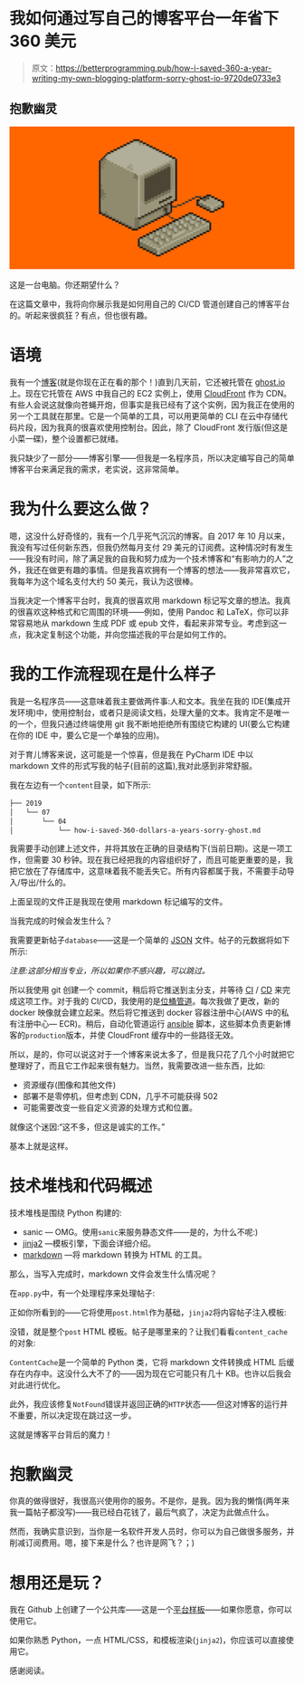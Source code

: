 # 我如何通过写自己的博客平台一年省下 360 美元

> 原文：<https://betterprogramming.pub/how-i-saved-360-a-year-writing-my-own-blogging-platform-sorry-ghost-io-9720de0733e3>

## 抱歉幽灵

![](img/49c7477678000a0825994f533de23c89.png)

这是一台电脑。你还期望什么？

在这篇文章中，我将向你展示我是如何用自己的 CI/CD 管道创建自己的博客平台的。听起来很疯狂？有点，但也很有趣。

# 语境

我有一个[博客](https://showpy.tech/)(就是你现在正在看的那个！)直到几天前，它还被托管在 [ghost.io](https://ghost.org/) 上。现在它托管在 AWS 中我自己的 EC2 实例上，使用 [CloudFront](https://aws.amazon.com/cloudfront/) 作为 CDN。有些人会说这就像向苍蝇开炮，但事实是我已经有了这个实例，因为我正在使用的另一个工具就在那里。它是一个简单的工具，可以用更简单的 CLI 在云中存储代码片段，因为我真的很喜欢使用控制台。因此，除了 CloudFront 发行版(但这是小菜一碟)，整个设置都已就绪。

我只缺少了一部分——博客引擎——但我是一名程序员，所以决定编写自己的简单博客平台来满足我的需求，老实说，这非常简单。

# 我为什么要这么做？

嗯，这没什么好奇怪的，我有一个几乎死气沉沉的博客。自 2017 年 10 月以来，我没有写过任何新东西，但我仍然每月支付 29 美元的订阅费。这种情况时有发生——我没有时间，除了满足我的自我和努力成为一个技术博客和“有影响力的人”之外，我还在做更有趣的事情。但是我喜欢拥有一个博客的想法——我非常喜欢它，我每年为这个域名支付大约 50 美元，我认为这很棒。

当我决定一个博客平台时，我真的很喜欢用 markdown 标记写文章的想法。我真的很喜欢这种格式和它周围的环境——例如，使用 Pandoc 和 LaTeX，你可以非常容易地从 markdown 生成 PDF 或 epub 文件，看起来非常专业。考虑到这一点，我决定复制这个功能，并向您描述我的平台是如何工作的。

# 我的工作流程现在是什么样子

我是一名程序员——这意味着我主要做两件事:人和文本。我坐在我的 IDE(集成开发环境)中，使用控制台，或者只是阅读文档，处理大量的文本。我肯定不是唯一的一个，但我只通过终端使用 git 我不断地拒绝所有围绕它构建的 UI(要么它构建在你的 IDE 中，要么它是一个单独的应用)。

对于育儿博客来说，这可能是一个惊喜，但是我在 PyCharm IDE 中以 markdown 文件的形式写我的帖子(目前的这篇),我对此感到非常舒服。

我在左边有一个`content`目录，如下所示:

```
├── 2019
│   └── 07
│       └── 04
│           └── how-i-saved-360-dollars-a-years-sorry-ghost.md
```

我需要手动创建上述文件，并将其放在正确的目录结构下(当前日期)。这是一项工作，但需要 30 秒钟。现在我已经把我的内容组织好了，而且可能更重要的是，我把它放在了存储库中，这意味着我不能丢失它。所有内容都属于我，不需要手动导入/导出/什么的。

上面呈现的文件正是我现在使用 markdown 标记编写的文件。

当我完成的时候会发生什么？

我需要更新帖子`database`——这是一个简单的 [JSON](https://en.wikipedia.org/wiki/JSON) 文件。帖子的元数据将如下所示:

*注意:这部分相当专业，所以如果你不感兴趣，可以跳过。*

所以我使用 git 创建一个 commit，稍后将它推送到主分支，并等待 [CI](https://en.wikipedia.org/wiki/Continuous_integration) / [CD](https://en.wikipedia.org/wiki/Continuous_delivery) 来完成这项工作。对于我的 CI/CD，我使用的是[位桶管道](https://bitbucket.org/product/features/pipelines)。每次我做了更改，新的 docker 映像就会建立起来。然后将它推送到 docker 容器注册中心(AWS 中的私有注册中心— ECR)。稍后，自动化管道运行 [ansible](https://www.ansible.com/) 脚本，这些脚本负责更新博客的`production`版本，并使 CloudFront 缓存中的一些路径无效。

所以，是的，你可以说这对于一个博客来说太多了，但是我只花了几个小时就把它整理好了，而且它工作起来很有魅力。当然，我需要改进一些东西，比如:

*   资源缓存(图像和其他文件)
*   部署不是零停机，但考虑到 CDN，几乎不可能获得 502
*   可能需要改变一些自定义资源的处理方式和位置。

就像这个迷因:“这不多，但这是诚实的工作。”

基本上就是这样。

# 技术堆栈和代码概述

技术堆栈是围绕 Python 构建的:

*   sanic — OMG。使用`sanic`来服务静态文件——是的，为什么不呢:)
*   [jinja2](https://github.com/pallets/jinja) —模板引擎，下面会详细介绍。
*   [markdown](https://github.com/Python-Markdown/markdown) —将 markdown 转换为 HTML 的工具。

那么，当写入完成时，markdown 文件会发生什么情况呢？

在`app.py`中，有一个处理程序来处理帖子:

正如你所看到的——它将使用`post.html`作为基础，`jinja2`将内容帖子注入模板:

没错，就是整个`post` HTML 模板。帖子是哪里来的？让我们看看`content_cache`的对象:

`ContentCache`是一个简单的 Python 类，它将 markdown 文件转换成 HTML 后缓存在内存中。这没什么大不了的——因为现在它可能只有几十 KB。也许以后我会对此进行优化。

此外，我应该修复`NotFound`错误并返回正确的`HTTP`状态——但这对博客的运行并不重要，所以决定现在跳过这一步。

这就是博客平台背后的魔力！

# 抱歉幽灵

你真的做得很好，我很高兴使用你的服务。不是你，是我。因为我的懒惰(两年来我一篇帖子都没写)——我已经白花钱了，最后气疯了，决定为此做点什么。

然而，我确实意识到，当你是一名软件开发人员时，你可以为自己做很多服务，并削减订阅费用。嗯，接下来是什么？也许是网飞？；)

# 想用还是玩？

我在 Github 上创建了一个公共库——这是一个[平台样板](https://github.com/opalczynski/simple-blog-platform)——如果你愿意，你可以使用它。

如果你熟悉 Python，一点 HTML/CSS，和模板渲染(`jinja2`)，你应该可以直接使用它。

感谢阅读。